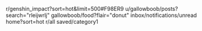 r/genshin_impact?sort=hot&limit=500#F98ER9
u/gallowboob/posts?search="rleijwrlj"
gallowboob/food?flair="donut"
inbox/notifications/unread
home?sort=hot
r/all
saved/category1